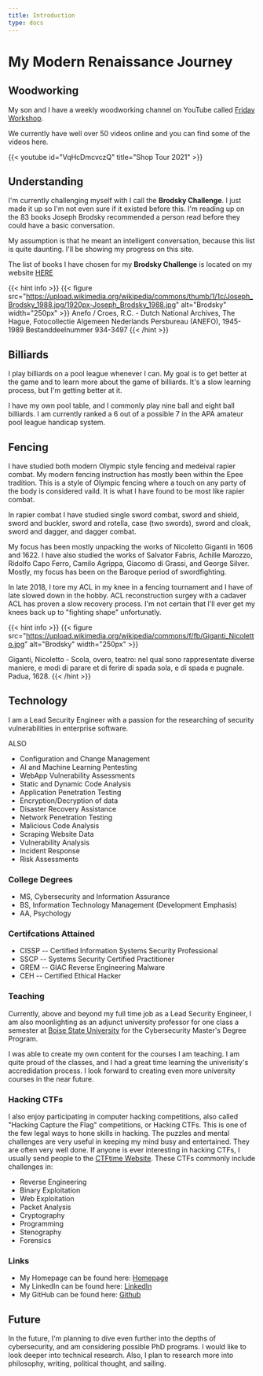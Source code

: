```yaml
---
title: Introduction
type: docs
---
```


# My Modern Renaissance Journey


## Woodworking
My son and I have a weekly woodworking channel on YouTube called [Friday Workshop](https://www.youtube.com/channel/UCw_6_OqDIcTAPEFeYzbuY_w).

We currently have well over 50 videos online and you can find some of the videos here.

{{< youtube id="VqHcDmcvczQ" title="Shop Tour 2021" >}}

## Understanding
I'm currently challenging myself with I call the **Brodsky Challenge**. I just made it up so I'm not even sure if it existed before this. I'm reading up on the 83 books Joseph Brodsky recommended a person read before they could have a basic conversation.

My assumption is that he meant an intelligent conversation, because this list is quite daunting. I'll be showing my progress on this site.

The list of books I have chosen for my **Brodsky Challenge** is located on my website [HERE](/blog/docs/reading)

{{< hint info >}}
{{< figure src="https://upload.wikimedia.org/wikipedia/commons/thumb/1/1c/Joseph_Brodsky_1988.jpg/1920px-Joseph_Brodsky_1988.jpg" alt="Brodsky" width="250px" >}}
Anefo / Croes, R.C. - Dutch National Archives, The Hague, Fotocollectie Algemeen Nederlands Persbureau (ANEFO), 1945-1989 Bestanddeelnummer 934-3497
{{< /hint >}}

## Billiards
I play billiards on a pool league whenever I can. My goal is to get better at the game and to learn more about the game of billiards. It's a slow learning process, but I'm getting better at it.

I have my own pool table, and I commonly play nine ball and eight ball billiards. I am currently ranked a 6 out of a possible 7 in the APA amateur pool league handicap system.

## Fencing
I have studied both modern Olympic style fencing and medeival rapier combat. My modern fencing instruction has mostly been within the Epee tradition. This is a style of Olympic fencing where a touch on any party of the body is considered vaild. It is what I have found to be most like rapier combat.

In rapier combat I have studied single sword combat, sword and shield, sword and buckler, sword and rotella, case (two swords), sword and cloak, sword and dagger, and dagger combat.

My focus has been mostly unpacking the works of Nicoletto Giganti in 1606 and 1622. I have also studied the works of Salvator Fabris, Achille Marozzo, Ridolfo Capo Ferro, Camilo Agrippa, Giacomo di Grassi, and George Silver. Mostly, my focus has been on the Baroque period of swordfighting. 

In late 2018, I tore my ACL in my knee in a fencing tournament and I have of late slowed down in the hobby. ACL reconstruction surgey with a cadaver ACL has proven a slow recovery process. I'm not certain that I'll ever get my knees back up to "fighting shape" unfortunatly.

{{< hint info >}}
{{< figure src="https://upload.wikimedia.org/wikipedia/commons/f/fb/Giganti_Nicoletto.jpg" alt="Brodsky" width="250px" >}}

Giganti, Nicoletto - Scola, overo, teatro: nel qual sono rappresentate diverse maniere, e modi di parare et di ferire di spada sola, e di spada e pugnale. Padua, 1628.
{{< /hint >}}

## Technology

I am a Lead Security Engineer with a passion for the researching of security vulnerabilities in enterprise software.

ALSO
- Configuration and Change Management
- AI and Machine Learning Pentesting
- WebApp Vulnerability Assessments
- Static and Dynamic Code Analysis
- Application Penetration Testing
- Encryption/Decryption of data
- Disaster Recovery Assistance
- Network Penetration Testing
- Malicious Code Analysis
- Scraping Website Data
- Vulnerability Analysis
- Incident Response
- Risk Assessments


### College Degrees
- MS, Cybersecurity and Information Assurance
- BS, Information Technology Management (Development Emphasis)
- AA, Psychology

### Certifcations Attained
- CISSP -- Certified Information Systems Security Professional
- SSCP -- Systems Security Certified Practitioner
- GREM -- GIAC Reverse Engineering Malware
- CEH -- Certified Ethical Hacker

### Teaching
Currently, above and beyond my full time job as a Lead Security Engineer, I am also moonlighting as an adjunct university professor for one class a semester at [Boise State University](https://www.boisestate.edu) for the Cybersecurity Master's Degree Program.

I was able to create my own content for the courses I am teaching. I am quite proud of the classes, and I had a great time learning the univerisity's accredidation process. I look forward to creating even more university courses in the near future.

### Hacking CTFs
I also enjoy participating in computer hacking competitions, also called "Hacking Capture the Flag" competitions, or Hacking CTFs. This is one of the few legal ways to hone skills in hacking. The puzzles and mental challenges are very useful in keeping my mind busy and entertained. They are often very well done. If anyone is ever interesting in hacking CTFs, I usually send people to the [CTFtime Website](https://ctftime.org/). These CTFs commonly include challenges in:

- Reverse Engineering
- Binary Exploitation
- Web Exploitation
- Packet Analysis
- Cryptography
- Programming
- Stenography
- Forensics


### Links
- My Homepage can be found here: [Homepage](http://1oca1host.com)
- My LinkedIn can be found here: [LinkedIn](https://www.linkedin.com/in/kunzman/)
- My GitHub can be found here: [Github](https://github.com/littlecodemonkey)

## Future
In the future, I'm planning to dive even further into the depths of cybersecurity, and am considering possible PhD programs. I would like to look deeper into technical research. Also, I plan to research more into philosophy, writing, political thought, and sailing.